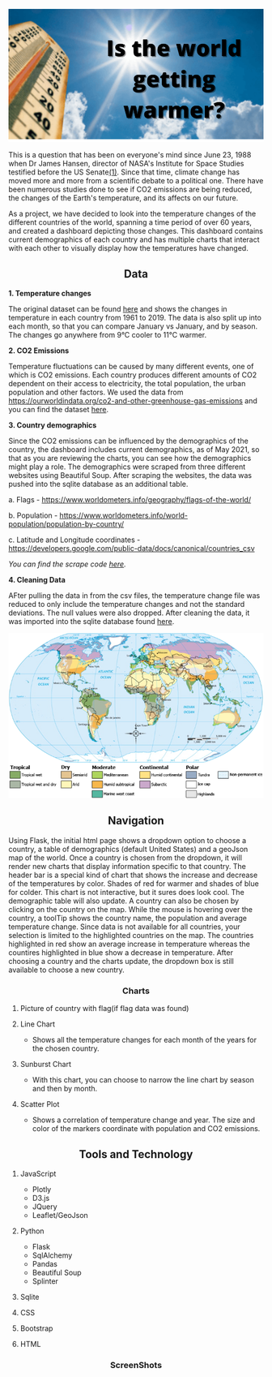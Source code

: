 ![thermometer pic](https://github.com/divya-gh/Climate-Interactive-Dashboard/blob/corters22/Images/thermometer%20pic.png)

This is a question that has been on everyone's mind since June 23, 1988 when Dr James Hansen, director of NASA's Institute for Space Studies testified before the US Senate[(1)]. Since that time, climate change has moved more and more from a scientific debate to a political one. There have been numerous studies done to see if CO2 emissions are being reduced, the changes of the Earth's temperature, and its affects on our future. 

As a project, we have decided to look into the temperature changes of the different countries of the world, spanning a time period of over 60 years, and created a dashboard depicting those changes. This dashboard contains current demographics of each country and has multiple charts that interact with each other to visually display how the temperatures have changed.

<h2 align='center'>Data</h2>

**1. Temperature changes**

The original dataset can be found [here](https://www.kaggle.com/sevgisarac/temperature-change?select=Environment_Temperature_change_E_All_Data_NOFLAG.csv) and shows the changes in temperature in each country from 1961 to 2019. The data is also split up into each month, so that you can compare January vs January, and by season. The changes go anywhere from 9&deg;C cooler to 11&deg;C warmer.

**2. CO2 Emissions**

Temperature fluctuations can be caused by many different events, one of which is CO2 emissions. Each country produces different amounts of CO2 dependent on their access to electricity, the total population, the urban population and other factors. We used the data from https://ourworldindata.org/co2-and-other-greenhouse-gas-emissions and you can find the dataset [here](https://github.com/divya-gh/Climate-Interactive-Dashboard/blob/main/static/data/annual-co-emissions-by-region.csv).

**3. Country demographics**

Since the CO2 emissions can be influenced by the demographics of the country, the dashboard includes current demographics, as of May 2021, so that as you are reviewing the charts, you can see how the demographics might play a role. The demographics were scraped from three different websites using Beautiful Soup. After scraping the websites, the data was pushed into the sqlite database as an additional table.

  a. Flags - https://www.worldometers.info/geography/flags-of-the-world/
  
  b. Population - https://www.worldometers.info/world-population/population-by-country/
  
  c. Latitude and Longitude coordinates - https://developers.google.com/public-data/docs/canonical/countries_csv
  
*You can find the scrape code [here](https://github.com/divya-gh/Climate-Interactive-Dashboard/edit/main/country-scrape.py).*

**4. Cleaning Data**

AFter pulling the data in from the csv files, the temperature change file was reduced to only include the temperature changes and not the standard deviations. The null values were also dropped. After cleaning the data, it was imported into the sqlite database found [here](https://github.com/divya-gh/Climate-Interactive-Dashboard/edit/main/static/data/climateDB.db).

![world climate pic](https://github.com/divya-gh/Climate-Interactive-Dashboard/blob/corters22/Images/Climate%20zones2.png)

<h2 align='center'>Navigation</h2>

Using Flask, the initial html page shows a dropdown option to choose a country, a table of demographics (default United States) and a geoJson map of the world. Once a country is chosen from the dropdown, it will render new charts that display information specific to that country. The header bar is a special kind of chart that shows the increase and decrease of the temperatures by color. Shades of red for warmer and shades of blue for colder. This chart is not interactive, but it sures does look cool. The demographic table will also update. A country can also be chosen by clicking on the country on the map. While the mouse is hovering over the country, a toolTip shows the country name, the population and average temperature change. Since data is not available for all countries, your selection is limited to the highlighted countries on the map. The countries highlighted in red show an average increase in temperature whereas the countires highlighted in blue show a decrease in temperature. After choosing a country and the charts update, the dropdown box is still available to choose a new country.

<h3 align='center'>Charts</h3>

1. Picture of country with flag(if flag data was found)

2. Line Chart

    + Shows all the temperature changes for each month of the years for the chosen country.

3. Sunburst Chart

    + With this chart, you can choose to narrow the line chart by season and then by month.

4. Scatter Plot

    + Shows a correlation of temperature change and year. The size and color of the markers coordinate with population and CO2 emissions. 


<h2 align='center'>Tools and Technology</h2>

1. JavaScript
 
    + Plotly
    + D3.js
    + JQuery
    + Leaflet/GeoJson

2. Python

    + Flask
    + SqlAlchemy
    + Pandas
    + Beautiful Soup
    + Splinter

3. Sqlite
4. CSS
5. Bootstrap
6. HTML

<h3 align='center'>ScreenShots</h3>




[(1)]: https://theconversation.com/30-years-ago-global-warming-became-front-page-news-and-both-republicans-and-democrats-took-it-seriously-97658#:~:text=June%2023%2C%201988%20marked%20the,change%20became%20a%20national%20issue.
